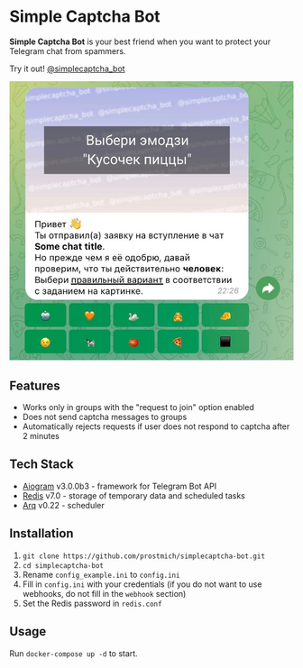 # Simple Captcha Bot

**Simple Captcha Bot** is your best friend when you want to protect your Telegram chat from spammers.

Try it out! [@simplecaptcha_bot](https://t.me/simplecaptcha_bot)

![screenshot](screenshot.jpeg)
## Features

- Works only in groups with the "request to join" option enabled
- Does not send captcha messages to groups
- Automatically rejects requests if user does not respond to captcha after 2 minutes

## Tech Stack
- [Aiogram](https://github.com/aiogram/aiogram) v3.0.0b3 - framework for Telegram Bot API
- [Redis](https://redis.io) v7.0 - storage of temporary data and scheduled tasks
- [Arq](https://github.com/samuelcolvin/arq) v0.22 - scheduler

## Installation

1. `git clone https://github.com/prostmich/simplecaptcha-bot.git`
2. `cd simplecaptcha-bot`
3. Rename `config_example.ini` to `config.ini`
4. Fill in `config.ini` with your credentials (if you do not want to use webhooks, do not fill in the `webhook` section)
6. Set the Redis password in `redis.conf`

## Usage
Run `docker-compose up -d` to start.